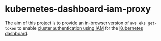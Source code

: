 # kubernetes-dashboard-iam-proxy

The aim of this project is to provide an in-browser version of `aws eks get-token` to enable [cluster authentication using IAM](https://docs.aws.amazon.com/eks/latest/userguide/managing-auth.html) for the [Kubernetes dashboard](https://github.com/kubernetes/dashboard).
